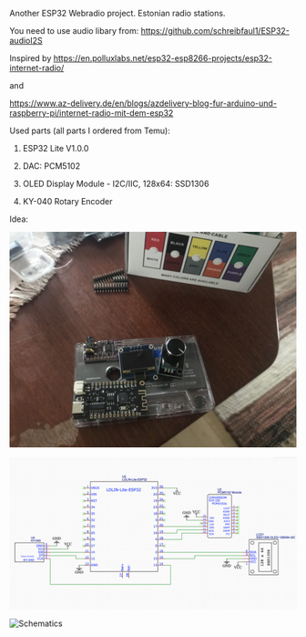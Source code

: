 Another ESP32 Webradio project. Estonian radio stations.

You need to use audio libary from: https://github.com/schreibfaul1/ESP32-audioI2S

Inspired by https://en.polluxlabs.net/esp32-esp8266-projects/esp32-internet-radio/

and

https://www.az-delivery.de/en/blogs/azdelivery-blog-fur-arduino-und-raspberry-pi/internet-radio-mit-dem-esp32

Used parts (all parts I ordered from Temu):

1. ESP32 Lite V1.0.0 

2. DAC: PCM5102

3. OLED Display Module - I2C/IIC, 128x64: SSD1306

4. KY-040 Rotary Encoder

Idea: 

![Kassett](images/idee.jpg)

![Schematics](images/schema.png)

![Schematics](images/kassett.png)